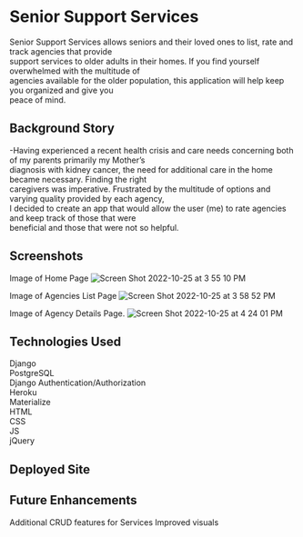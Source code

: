 # Senior Support Services #

Senior Support Services allows seniors and their loved ones to list, rate and track agencies that provide  
support services to older adults in their homes. If you find yourself overwhelmed with the multitude of   
agencies available for the older population, this application will help keep you organized and give you   
peace of mind.

## Background Story ##

-Having experienced a recent health crisis and care needs concerning both of my parents primarily my Mother’s   
diagnosis with kidney cancer, the need for additional care in the home became necessary.  Finding the right   
caregivers was imperative. Frustrated by the multitude of options and varying quality provided by each agency,   
I decided to create an app that would allow the user (me) to rate agencies and keep track of those that were   
beneficial and those that were not so helpful.   
       
## Screenshots ##

Image of Home Page
![Screen Shot 2022-10-25 at 3 55 10 PM](https://user-images.githubusercontent.com/111613075/197877718-4efb32e5-1264-4a16-bab4-ef73e393f954.png)


Image of Agencies List Page
![Screen Shot 2022-10-25 at 3 58 52 PM](https://user-images.githubusercontent.com/111613075/197877378-498da3a5-b2c8-4472-b49e-0b5ab1689c61.png)

Image of Agency Details Page. 
![Screen Shot 2022-10-25 at 4 24 01 PM](https://user-images.githubusercontent.com/111613075/197877861-f42bcce8-e1bf-4290-93c8-0b99a2bb7ae0.png)


## Technologies Used ##
Django   
PostgreSQL  
Django Authentication/Authorization   
Heroku  
Materialize  
HTML  
CSS  
JS  
jQuery   


## Deployed Site ##


## Future Enhancements ##
Additional CRUD features for Services
Improved visuals
